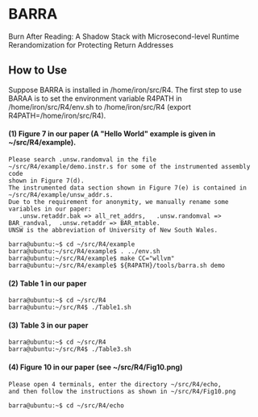 # BARRA
Burn After Reading: A Shadow Stack with Microsecond-level Runtime Rerandomization for Protecting Return Addresses


## How to Use


Suppose BARRA is installed in /home/iron/src/R4.
The first step to use BARAA is to set the environment variable R4PATH in /home/iron/src/R4/env.sh
to /home/iron/src/R4
(export R4PATH=/home/iron/src/R4).


#### (1) Figure 7 in our paper (A "Hello World" example is given in ~/src/R4/example).

    Please search .unsw.randomval in the file ~/src/R4/example/demo.instr.s for some of the instrumented assembly code 
    shown in Figure 7(d).
    The instrumented data section shown in Figure 7(e) is contained in ~/src/R4/example/unsw_addr.s.
    Due to the requirement for anonymity, we manually rename some variables in our paper:
       .unsw.retaddr.bak => all_ret_addrs,   .unsw.randomval => BAR_randval,  .unsw.retaddr => BAR_mtable.
    UNSW is the abbreviation of University of New South Wales.

    barra@ubuntu:~$ cd ~/src/R4/example
    barra@ubuntu:~/src/R4/example$ . ../env.sh 
    barra@ubuntu:~/src/R4/example$ make CC="wllvm"
    barra@ubuntu:~/src/R4/example$ ${R4PATH}/tools/barra.sh demo

#### (2) Table 1 in our paper

    barra@ubuntu:~$ cd ~/src/R4
    barra@ubuntu:~/src/R4$ ./Table1.sh

#### (3) Table 3 in our paper

    barra@ubuntu:~$ cd ~/src/R4
    barra@ubuntu:~/src/R4$ ./Table3.sh


#### (4) Figure 10 in our paper (see ~/src/R4/Fig10.png)

    Please open 4 terminals, enter the directory ~/src/R4/echo, 
    and then follow the instructions as shown in ~/src/R4/Fig10.png

    barra@ubuntu:~$ cd ~/src/R4/echo


